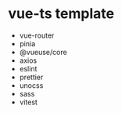 # vue-ts template

- vue-router
- pinia
- @vueuse/core
- axios
- eslint
- prettier
- unocss
- sass
- vitest
